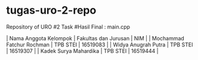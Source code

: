 # tugas-uro-2-repo
Repository of URO #2 Task
#Hasil Final : main.cpp

| Nama Anggota Kelompok | Fakultas dan Jurusan | NIM |
| Mochammad Fatchur Rochman | TPB STEI | 16519083 |
| Widya Anugrah Putra | TPB STEI | 16519307 |
| Kadek Surya Mahardika | TPB STEI | 16519444 |
